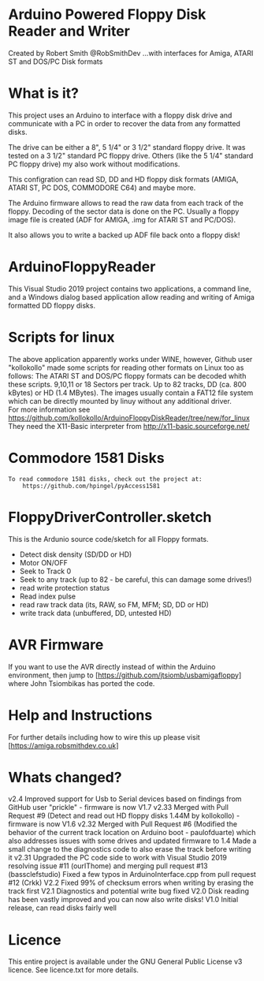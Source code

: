 # Arduino Powered Floppy Disk Reader and Writer
Created by Robert Smith @RobSmithDev
...with interfaces for Amiga, ATARI ST and DOS/PC Disk formats 

# What is it?
This project uses an Arduino to interface with a floppy disk drive and 
communicate with a PC in order to recover the data from any formatted 
disks. 

The drive can be either a 8", 5 1/4" or 3 1/2" standard floppy drive.
It was tested on a 3 1/2" standard PC floppy drive. Others (like the 
5 1/4" standard PC floppy drive) my also work without modifications.

This configration can read SD, DD and HD floppy disk formats 
(AMIGA, ATARI ST, PC DOS, COMMODORE C64) 
and maybe more. 

The Arduino firmware allows to read the raw data from each track of the
floppy. Decoding of the sector data is done on the PC. Usually a floppy image
file is created (ADF for AMIGA, .img for ATARI ST and PC/DOS).

It also allows you to write a backed up ADF file back onto a floppy disk!

# ArduinoFloppyReader
This Visual Studio 2019 project contains two applications, a command line, 
and a Windows dialog based application allow reading and writing of Amiga 
formatted DD floppy disks.

# Scripts for linux
The above application apparently works under WINE, however,
Github user "kollokollo" made some scripts for reading other formats on Linux 
too as follows:
	The ATARI ST and DOS/PC floppy formats can be decoded whith these scripts.
	9,10,11 or 18 Sectors per track. Up to 82 tracks, DD (ca. 800 kBytes) or 
	HD (1.4 MBytes). The images usually contain a FAT12 file system which can be 
	directly mounted by linuy without any additional driver.   
	For more information see 
		https://github.com/kollokollo/ArduinoFloppyDiskReader/tree/new/for_linux
		They need the X11-Basic interpreter from http://x11-basic.sourceforge.net/

# Commodore 1581 Disks
	To read commodore 1581 disks, check out the project at: 
		https://github.com/hpingel/pyAccess1581

# FloppyDriverController.sketch
This is the Ardunio source code/sketch for all Floppy formats.
* Detect disk density (SD/DD or HD)
* Motor ON/OFF
* Seek to Track 0
* Seek to any track (up to 82 - be careful, this can damage some drives!)
* read write protection status
* Read index pulse
* read raw track data (its, RAW, so FM, MFM; SD, DD or HD)
* write track data (unbuffered, DD, untested HD)

# AVR Firmware
If you want to use the AVR directly instead of within the Arduino environment, 
then jump to [https://github.com/jtsiomb/usbamigafloppy] where John Tsiombikas 
has ported the code.

# Help and Instructions 
For further details including how to wire this up please visit 
[https://amiga.robsmithdev.co.uk]

# Whats changed?
v2.4  Improved support for Usb to Serial devices based on findings from GitHub user "prickle" - firmware is now V1.7
v2.33 Merged with Pull Request #9 (Detect and read out HD floppy disks 1.44M by kollokollo) - firmware is now V1.6
v2.32 Merged with Pull Request #6 (Modified the behavior of the current track location on Arduino boot - paulofduarte) which also addresses issues with some drives and updated firmware to 1.4
      Made a small change to the diagnostics code to also erase the track before writing it
v2.31 Upgraded the PC code side to work with Visual Studio 2019 resolving issue #11 (ourIThome) and merging pull request #13 (bassclefstudio)
      Fixed a few typos in ArduinoInterface.cpp from pull request #12 (Crkk)
V2.2  Fixed 99% of checksum errors when writing by erasing the track first
V2.1  Diagnostics and potential write bug fixed
V2.0  Disk reading has been vastly improved and you can now also write disks!
V1.0  Initial release, can read disks fairly well

# Licence
This entire project is available under the GNU General Public License v3
licence.  See licence.txt for more details.


